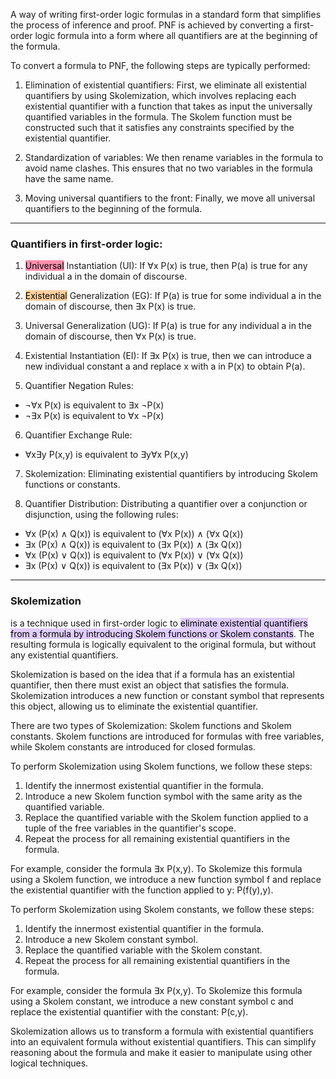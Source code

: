 
A way of writing first-order logic formulas in a standard form that simplifies the process of inference and proof. PNF is achieved by converting a first-order logic formula into a form where all quantifiers are at the beginning of the formula.

To convert a formula to PNF, the following steps are typically performed:

1.  Elimination of existential quantifiers: First, we eliminate all existential quantifiers by using Skolemization, which involves replacing each existential quantifier with a function that takes as input the universally quantified variables in the formula. The Skolem function must be constructed such that it satisfies any constraints specified by the existential quantifier.
    
2.  Standardization of variables: We then rename variables in the formula to avoid name clashes. This ensures that no two variables in the formula have the same name.
    
3.  Moving universal quantifiers to the front: Finally, we move all universal quantifiers to the beginning of the formula.

----

### Quantifiers in first-order logic:

1.  <mark style="background: #FF5582A6;">Universal</mark> Instantiation (UI): If ∀x P(x) is true, then P(a) is true for any individual a in the domain of discourse.
    
2.  <mark style="background: #FFB86CA6;">Existential</mark> Generalization (EG): If P(a) is true for some individual a in the domain of discourse, then ∃x P(x) is true.
    
3.  Universal Generalization (UG): If P(a) is true for any individual a in the domain of discourse, then ∀x P(x) is true.
    
4.  Existential Instantiation (EI): If ∃x P(x) is true, then we can introduce a new individual constant a and replace x with a in P(x) to obtain P(a).
    
5.  Quantifier Negation Rules:
    
-   ¬∀x P(x) is equivalent to ∃x ¬P(x)
-   ¬∃x P(x) is equivalent to ∀x ¬P(x)

6.  Quantifier Exchange Rule:

-   ∀x∃y P(x,y) is equivalent to ∃y∀x P(x,y)

7.  Skolemization: Eliminating existential quantifiers by introducing Skolem functions or constants.
    
8.  Quantifier Distribution: Distributing a quantifier over a conjunction or disjunction, using the following rules:
    

-   ∀x (P(x) ∧ Q(x)) is equivalent to (∀x P(x)) ∧ (∀x Q(x))
-   ∃x (P(x) ∧ Q(x)) is equivalent to (∃x P(x)) ∧ (∃x Q(x))
-   ∀x (P(x) ∨ Q(x)) is equivalent to (∀x P(x)) ∨ (∀x Q(x))
-   ∃x (P(x) ∨ Q(x)) is equivalent to (∃x P(x)) ∨ (∃x Q(x))

---

### Skolemization

is a technique used in first-order logic to <mark style="background: #D2B3FFA6;">eliminate existential quantifiers from a formula by introducing Skolem functions or Skolem constants</mark>. The resulting formula is logically equivalent to the original formula, but without any existential quantifiers.

Skolemization is based on the idea that if a formula has an existential quantifier, then there must exist an object that satisfies the formula. Skolemization introduces a new function or constant symbol that represents this object, allowing us to eliminate the existential quantifier.

There are two types of Skolemization: Skolem functions and Skolem constants. Skolem functions are introduced for formulas with free variables, while Skolem constants are introduced for closed formulas.

To perform Skolemization using Skolem functions, we follow these steps:

1.  Identify the innermost existential quantifier in the formula.
2.  Introduce a new Skolem function symbol with the same arity as the quantified variable.
3.  Replace the quantified variable with the Skolem function applied to a tuple of the free variables in the quantifier's scope.
4.  Repeat the process for all remaining existential quantifiers in the formula.

For example, consider the formula ∃x P(x,y). To Skolemize this formula using a Skolem function, we introduce a new function symbol f and replace the existential quantifier with the function applied to y: P(f(y),y).

To perform Skolemization using Skolem constants, we follow these steps:

1.  Identify the innermost existential quantifier in the formula.
2.  Introduce a new Skolem constant symbol.
3.  Replace the quantified variable with the Skolem constant.
4.  Repeat the process for all remaining existential quantifiers in the formula.

For example, consider the formula ∃x P(x,y). To Skolemize this formula using a Skolem constant, we introduce a new constant symbol c and replace the existential quantifier with the constant: P(c,y).

Skolemization allows us to transform a formula with existential quantifiers into an equivalent formula without existential quantifiers. This can simplify reasoning about the formula and make it easier to manipulate using other logical techniques.

